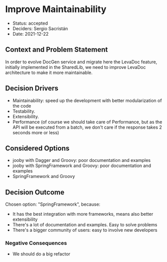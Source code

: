 # Improve Maintainability

* Status: accepted
* Deciders: Sergio Sacristán
* Date: 2021-12-22

## Context and Problem Statement

In order to evolve DocGen service and migrate here the LevaDoc feature, initially implemented
in the SharedLib, we need to improve LevaDoc architecture to make it more maintainable.

## Decision Drivers

* Maintainability: speed up the development with better modularization of the code
* Testability.
* Extensibility.
* Performance (of course we should take care of Performance, but as the API will be executed from a batch, 
we don't care if the response takes 2 seconds more or less)

## Considered Options

* jooby with Dagger and Groovy: poor documentation and examples
* jooby with SpringFramework and Groovy: poor documentation and examples
* SpringFramework and Groovy

## Decision Outcome

Chosen option: "SpringFramework", because:
- It has the best integration with more frameworks, means also better extensibility
- There's a lot of documentation and examples. Easy to solve problems
- There's a bigger community of users: easy to involve new developers

### Negative Consequences 

* We should do a big refactor

